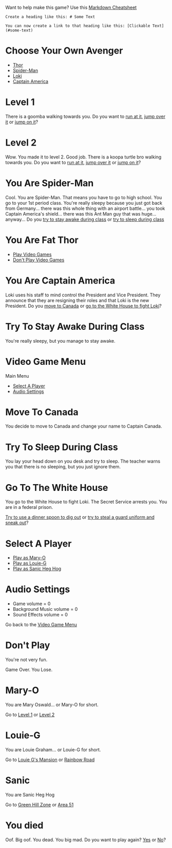 Want to help make this game? Use this [Markdown Cheatsheet](https://github.com/adam-p/markdown-here/wiki/Markdown-Cheatsheet)
```
Create a heading like this: # Some Text

You can now create a link to that heading like this: [Clickable Text](#some-text)
```

# Choose Your Own Avenger

  - [Thor](#you-are-fat-thor)
  - [Spider-Man](#you-are-spider-man)
  - [Loki]()
  - [Captain America](#you-are-captain-america)

# Level 1

There is a goomba walking towards you. Do you want to [run at it](#you-died), [jump over it]() or [jump on it]()?

# Level 2

Wow. You made it to level 2. Good job. There is a koopa turtle bro walking towards you. Do you want to [run at it](#you-died), [jump over it]() or [jump on it]()?

# You Are Spider-Man

Cool. You are Spider-Man. That means you have to go to high school. You go to your 1st period class. You're really sleepy because you just got back from Germany... there was this whole thing with an airport battle... you took Captain America's shield... there was this Ant Man guy that was huge... anyway...
Do you [try to stay awake during class](#try-to-stay-awake-during-class) or [try to sleep during class](#try-to-sleep-during-class)

# You Are Fat Thor

  - [Play Video Games](#video-game-menu)
  - [Don't Play Video Games](#dont-play)

# You Are Captain America

Loki uses his staff to mind control the President and Vice President. They announce that they are resigning their roles and that Loki is the new President. Do you [move to Canada](#move-to-canada) or [go to the White House to fight Loki](#go-to-the-white-house)?

# Try To Stay Awake During Class

You're really sleepy, but you manage to stay awake.

# Video Game Menu

Main Menu

  - [Select A Player](#select-a-player)
  - [Audio Settings](#audio-settings)

# Move To Canada

You decide to move to Canada and change your name to Captain Canada.

# Try To Sleep During Class

You lay your head down on you desk and try to sleep. The teacher warns you that there is no sleeping, but you just ignore them.

# Go To The White House

You go to the White House to fight Loki. The Secret Service arrests you. You are in a federal prison.

[Try to use a dinner spoon to dig out]() or [try to steal a guard uniform and sneak out]()?

# Select A Player

  - [Play as Mary-O](#Mary-O)
  - [Play as Louie-G](#Louie-G)
  - [Play as Sanic Heg Hog](#Sanic)

# Audio Settings

  - Game volume = 0
  - Background Music volume = 0
  - Sound Effects volume = 0

Go back to the [Video Game Menu](#video-game-menu)

# Don't Play

You're not very fun.

Game Over. You Lose.

# Mary-O

You are Mary Oswald... or Mary-O for short.

Go to [Level 1](#level-1) or [Level 2](#level-2)

# Louie-G

You are Louie Graham... or Louie-G for short.

Go to [Louie G's Mansion]() or [Rainbow Road]()

# Sanic

You are Sanic Heg Hog

Go to [Green Hill Zone]() or [Area 51]()


# You died

Oof. Big oof. You dead. You big mad. Do you want to play again? [Yes](#video-game-menu) or [No](#dont-play)?
